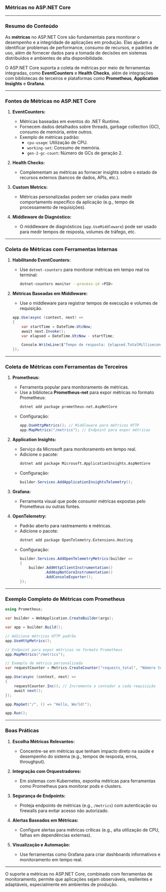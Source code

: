 ### **Métricas no ASP.NET Core**

---

### **Resumo do Conteúdo**

As **métricas** no ASP.NET Core são fundamentais para monitorar o desempenho e a integridade de aplicações em produção. Elas ajudam a identificar problemas de performance, consumo de recursos, e padrões de uso, além de fornecer dados para a tomada de decisões em sistemas distribuídos e ambientes de alta disponibilidade.

O ASP.NET Core suporta a coleta de métricas por meio de ferramentas integradas, como **EventCounters** e **Health Checks**, além de integrações com bibliotecas de terceiros e plataformas como **Prometheus**, **Application Insights** e **Grafana**.

---

### **Fontes de Métricas no ASP.NET Core**

1. **EventCounters:**
   - Métricas baseadas em eventos do .NET Runtime.
   - Fornecem dados detalhados sobre threads, garbage collection (GC), consumo de memória, entre outros.
   - Exemplo de métricas padrão:
     - `cpu-usage`: Utilização de CPU.
     - `working-set`: Consumo de memória.
     - `gen-2-gc-count`: Número de GCs de geração 2.

2. **Health Checks:**
   - Complementam as métricas ao fornecer insights sobre o estado de recursos externos (bancos de dados, APIs, etc.).

3. **Custom Metrics:**
   - Métricas personalizadas podem ser criadas para medir comportamento específico da aplicação (e.g., tempo de processamento de requisições).

4. **Middleware de Diagnóstico:**
   - O middleware de diagnósticos (`app.UseMiddleware`) pode ser usado para medir tempos de resposta, volumes de tráfego, etc.

---

### **Coleta de Métricas com Ferramentas Internas**

1. **Habilitando EventCounters:**
   - Use `dotnet-counters` para monitorar métricas em tempo real no terminal:
     ```bash
     dotnet-counters monitor --process-id <PID>
     ```

2. **Métricas Baseadas em Middleware:**
   - Use o middleware para registrar tempos de execução e volumes de requisição.
   ```csharp
   app.Use(async (context, next) =>
   {
       var startTime = DateTime.UtcNow;
       await next.Invoke();
       var elapsed = DateTime.UtcNow - startTime;

       Console.WriteLine($"Tempo de resposta: {elapsed.TotalMilliseconds} ms");
   });
   ```

---

### **Coleta de Métricas com Ferramentas de Terceiros**

1. **Prometheus:**
   - Ferramenta popular para monitoramento de métricas.
   - Use a biblioteca **Prometheus-net** para expor métricas no formato Prometheus:
     ```bash
     dotnet add package prometheus-net.AspNetCore
     ```
   - Configuração:
     ```csharp
     app.UseHttpMetrics(); // Middleware para métricas HTTP
     app.MapMetrics("/metrics"); // Endpoint para expor métricas
     ```

2. **Application Insights:**
   - Serviço da Microsoft para monitoramento em tempo real.
   - Adicione o pacote:
     ```bash
     dotnet add package Microsoft.ApplicationInsights.AspNetCore
     ```
   - Configuração:
     ```csharp
     builder.Services.AddApplicationInsightsTelemetry();
     ```

3. **Grafana:**
   - Ferramenta visual que pode consumir métricas expostas pelo Prometheus ou outras fontes.

4. **OpenTelemetry:**
   - Padrão aberto para rastreamento e métricas.
   - Adicione o pacote:
     ```bash
     dotnet add package OpenTelemetry.Extensions.Hosting
     ```
   - Configuração:
     ```csharp
     builder.Services.AddOpenTelemetryMetrics(builder =>
     {
         builder.AddHttpClientInstrumentation()
                .AddAspNetCoreInstrumentation()
                .AddConsoleExporter();
     });
     ```

---

### **Exemplo Completo de Métricas com Prometheus**

```csharp
using Prometheus;

var builder = WebApplication.CreateBuilder(args);

var app = builder.Build();

// Adiciona métricas HTTP padrão
app.UseHttpMetrics();

// Endpoint para expor métricas no formato Prometheus
app.MapMetrics("/metrics");

// Exemplo de métrica personalizada
var requestCounter = Metrics.CreateCounter("requests_total", "Número total de requisições");

app.Use(async (context, next) =>
{
    requestCounter.Inc(); // Incrementa o contador a cada requisição
    await next();
});

app.MapGet("/", () => "Hello, World!");

app.Run();
```

---

### **Boas Práticas**

1. **Escolha Métricas Relevantes:**
   - Concentre-se em métricas que tenham impacto direto na saúde e desempenho do sistema (e.g., tempos de resposta, erros, throughput).

2. **Integração com Orquestradores:**
   - Em sistemas com Kubernetes, exponha métricas para ferramentas como Prometheus para monitorar pods e clusters.

3. **Segurança de Endpoints:**
   - Proteja endpoints de métricas (e.g., `/metrics`) com autenticação ou firewalls para evitar acesso não autorizado.

4. **Alertas Baseados em Métricas:**
   - Configure alertas para métricas críticas (e.g., alta utilização de CPU, falhas em dependências externas).

5. **Visualização e Automação:**
   - Use ferramentas como Grafana para criar dashboards informativos e monitoramento em tempo real.

---

O suporte a métricas no ASP.NET Core, combinado com ferramentas de monitoramento, permite que aplicações sejam observáveis, resilientes e adaptáveis, especialmente em ambientes de produção.